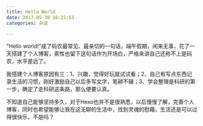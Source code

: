 ```yaml
---
title: Hello World
date: 2017-05-30 16:21:53
categories: 杂谈

---
```

  "Hello world!"成了码农最常见、最亲切的一句话，端午假期，闲来无事，花了一天搭建了个人博客，索性也留下这句话作为开场白，严格来讲自己还称不上是码农，水平差远了。<!--more-->
  
  我搭建个人博客原因有三：1、兴趣，觉得好玩就试试看；2、自己有写点东西记录生活的习惯，刚好激励自己以后多写文字，笔耕不辍；3、学会整理是科研的第一步，确定了走科研这条路，那么便要认真。
  
  不知道自己能够坚持多久，对于Hexo也并不是很熟悉，以后慢慢了解，完善个人博客，同时也希望能够让我在这无聊的生活中，找到灵魂的慰藉，生活还是可以过得很快乐，不是吗？
